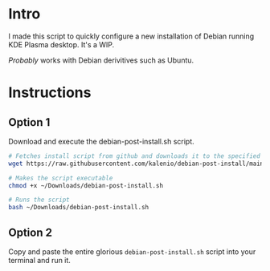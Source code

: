 # Intro
I made this script to quickly configure a new installation of Debian running KDE Plasma desktop. It's a WIP.

_Probably_ works with Debian derivitives such as Ubuntu.

# Instructions
## Option 1
Download and execute the debian-post-install.sh script. 
```bash
# Fetches install script from github and downloads it to the specified directory (i.e. /home/USER/Downloads)
wget https://raw.githubusercontent.com/kalenio/debian-post-install/main/debian-post-install.sh -P ~/Downloads | /bin/bash

# Makes the script executable
chmod +x ~/Downloads/debian-post-install.sh

# Runs the script
bash ~/Downloads/debian-post-install.sh
```
## Option 2
Copy and paste the entire glorious `debian-post-install.sh` script into your terminal and run it.  
